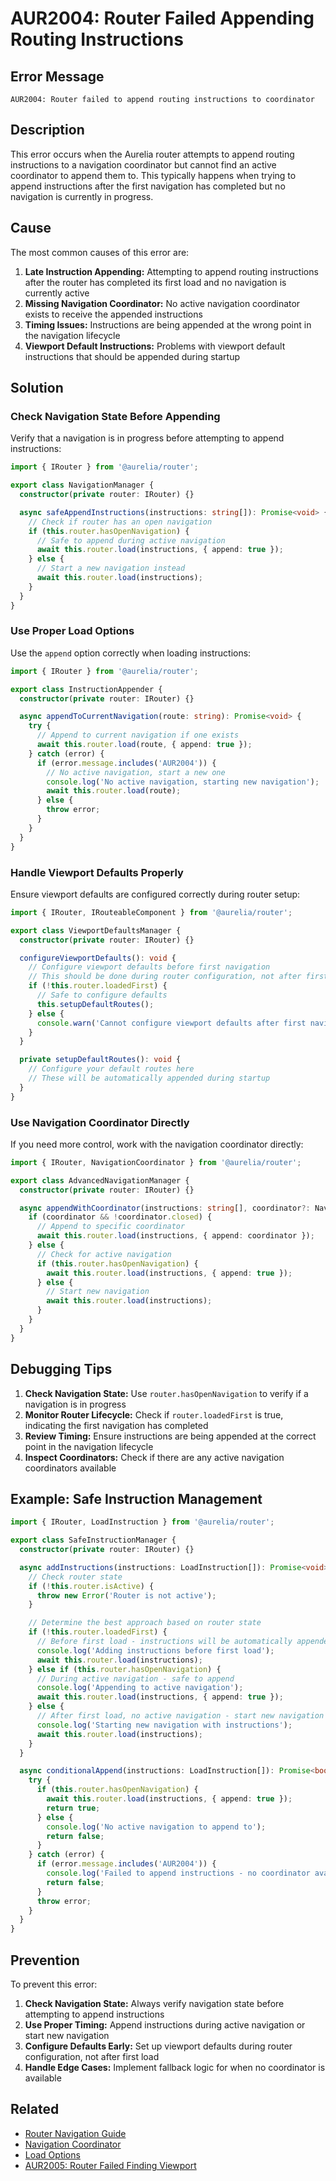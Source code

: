 # AUR2004: Router Failed Appending Routing Instructions

## Error Message

`AUR2004: Router failed to append routing instructions to coordinator`

## Description

This error occurs when the Aurelia router attempts to append routing instructions to a navigation coordinator but cannot find an active coordinator to append them to. This typically happens when trying to append instructions after the first navigation has completed but no navigation is currently in progress.

## Cause

The most common causes of this error are:

1. **Late Instruction Appending:** Attempting to append routing instructions after the router has completed its first load and no navigation is currently active
2. **Missing Navigation Coordinator:** No active navigation coordinator exists to receive the appended instructions
3. **Timing Issues:** Instructions are being appended at the wrong point in the navigation lifecycle
4. **Viewport Default Instructions:** Problems with viewport default instructions that should be appended during startup

## Solution

### Check Navigation State Before Appending

Verify that a navigation is in progress before attempting to append instructions:

```typescript
import { IRouter } from '@aurelia/router';

export class NavigationManager {
  constructor(private router: IRouter) {}

  async safeAppendInstructions(instructions: string[]): Promise<void> {
    // Check if router has an open navigation
    if (this.router.hasOpenNavigation) {
      // Safe to append during active navigation
      await this.router.load(instructions, { append: true });
    } else {
      // Start a new navigation instead
      await this.router.load(instructions);
    }
  }
}
```

### Use Proper Load Options

Use the `append` option correctly when loading instructions:

```typescript
import { IRouter } from '@aurelia/router';

export class InstructionAppender {
  constructor(private router: IRouter) {}

  async appendToCurrentNavigation(route: string): Promise<void> {
    try {
      // Append to current navigation if one exists
      await this.router.load(route, { append: true });
    } catch (error) {
      if (error.message.includes('AUR2004')) {
        // No active navigation, start a new one
        console.log('No active navigation, starting new navigation');
        await this.router.load(route);
      } else {
        throw error;
      }
    }
  }
}
```

### Handle Viewport Defaults Properly

Ensure viewport defaults are configured correctly during router setup:

```typescript
import { IRouter, IRouteableComponent } from '@aurelia/router';

export class ViewportDefaultsManager {
  constructor(private router: IRouter) {}

  configureViewportDefaults(): void {
    // Configure viewport defaults before first navigation
    // This should be done during router configuration, not after first load
    if (!this.router.loadedFirst) {
      // Safe to configure defaults
      this.setupDefaultRoutes();
    } else {
      console.warn('Cannot configure viewport defaults after first navigation');
    }
  }

  private setupDefaultRoutes(): void {
    // Configure your default routes here
    // These will be automatically appended during startup
  }
}
```

### Use Navigation Coordinator Directly

If you need more control, work with the navigation coordinator directly:

```typescript
import { IRouter, NavigationCoordinator } from '@aurelia/router';

export class AdvancedNavigationManager {
  constructor(private router: IRouter) {}

  async appendWithCoordinator(instructions: string[], coordinator?: NavigationCoordinator): Promise<void> {
    if (coordinator && !coordinator.closed) {
      // Append to specific coordinator
      await this.router.load(instructions, { append: coordinator });
    } else {
      // Check for active navigation
      if (this.router.hasOpenNavigation) {
        await this.router.load(instructions, { append: true });
      } else {
        // Start new navigation
        await this.router.load(instructions);
      }
    }
  }
}
```

## Debugging Tips

1. **Check Navigation State:** Use `router.hasOpenNavigation` to verify if a navigation is in progress
2. **Monitor Router Lifecycle:** Check if `router.loadedFirst` is true, indicating the first navigation has completed
3. **Review Timing:** Ensure instructions are being appended at the correct point in the navigation lifecycle
4. **Inspect Coordinators:** Check if there are any active navigation coordinators available

## Example: Safe Instruction Management

```typescript
import { IRouter, LoadInstruction } from '@aurelia/router';

export class SafeInstructionManager {
  constructor(private router: IRouter) {}

  async addInstructions(instructions: LoadInstruction[]): Promise<void> {
    // Check router state
    if (!this.router.isActive) {
      throw new Error('Router is not active');
    }

    // Determine the best approach based on router state
    if (!this.router.loadedFirst) {
      // Before first load - instructions will be automatically appended
      console.log('Adding instructions before first load');
      await this.router.load(instructions);
    } else if (this.router.hasOpenNavigation) {
      // During active navigation - safe to append
      console.log('Appending to active navigation');
      await this.router.load(instructions, { append: true });
    } else {
      // After first load, no active navigation - start new navigation
      console.log('Starting new navigation with instructions');
      await this.router.load(instructions);
    }
  }

  async conditionalAppend(instructions: LoadInstruction[]): Promise<boolean> {
    try {
      if (this.router.hasOpenNavigation) {
        await this.router.load(instructions, { append: true });
        return true;
      } else {
        console.log('No active navigation to append to');
        return false;
      }
    } catch (error) {
      if (error.message.includes('AUR2004')) {
        console.log('Failed to append instructions - no coordinator available');
        return false;
      }
      throw error;
    }
  }
}
```

## Prevention

To prevent this error:

1. **Check Navigation State:** Always verify navigation state before attempting to append instructions
2. **Use Proper Timing:** Append instructions during active navigation or start new navigation
3. **Configure Defaults Early:** Set up viewport defaults during router configuration, not after first load
4. **Handle Edge Cases:** Implement fallback logic for when no coordinator is available

## Related

- [Router Navigation Guide](../../routing/)
- [Navigation Coordinator](../../routing/)
- [Load Options](../../routing/)
- [AUR2005: Router Failed Finding Viewport](./aur2005.md)
